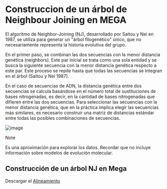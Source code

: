 #   Construccion de un árbol de Neighbour Joining en MEGA

El algoritmo de Neighbor-Joining (NJ), desarrollado por Saitou y Nei en 1987, se utiliza para generar 
un "árbol filogenético" único, que no necesariamente representa la historia evolutiva del grupo.

En el primer paso, se combinan las dos secuencias con la menor distancia genética (neighbors). 
Este par inicial se trata como una sola entidad y se busca la siguiente secuencia con la menor distancia genética 
respecto a este par. Este proceso se repite hasta que todas las secuencias se integran en el árbol (Saitou y Nei 1987). 

En el caso de secuencias de ADN, la distancia genética entre dos secuencias se calcula basándose en el número 
total de sustituciones de bases nitrogenadas, es decir, en la cantidad de bases nitrogenadas que difieren entre
las dos secuencias. Para seleccionar las secuencias con la menor distancia genética, que en la práctica implica
elegir las secuencias más similares, es necesario construir una matriz de distancias estándar entre todas las
posibles combinaciones de secuencias.

![image](https://github.com/ObreroFuturista/phylo_m/assets/32031932/1c0b7774-adfe-45cd-9d3b-6c28d396f5c5)

> [!NOTE]
> Es una aproximación para explorar los datos. Recordar que no incluye información sobre modelos de evolución molecular.

## Construcción de un árbol NJ en Mega


Descargar el [Alineamiento](archivos/COI_sn_sh.fasta)
